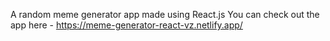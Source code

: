A random meme generator app made using React.js
You can check out the app here - https://meme-generator-react-vz.netlify.app/

